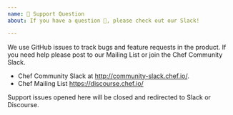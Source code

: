 ```yaml
---
name: 🤗 Support Question
about: If you have a question 💬, please check out our Slack!

---
```


We use GitHub issues to track bugs and feature requests in the product. If you need help please post to our Mailing List or join the Chef Community Slack.

 * Chef Community Slack at http://community-slack.chef.io/.
 * Chef Mailing List https://discourse.chef.io/


 Support issues opened here will be closed and redirected to Slack or Discourse.

